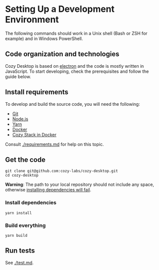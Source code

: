 # Setting Up a Development Environment

The following commands should work in a Unix shell (Bash or ZSH for example)
and in Windows PowerShell.

## Code organization and technologies

Cozy Desktop is based on [electron](https://electronjs.org/) and the code is mostly written in JavaScript.
To start developing, check the prerequisites and follow the guide below.

## Install requirements

To develop and build the source code, you will need the following:

-   [Git](https://git-scm.com/)
-   [Node.js](https://nodejs.org/)
-   [Yarn](https://yarnpkg.com/)
-   [Docker](https://www.docker.com/)
-   [Cozy Stack in Docker](./requirements.md#set-up-a-cozy-stack)

Consult [./requirements.md](./requirements.md) for help on this topic.

## Get the code

```
git clone git@github.com:cozy-labs/cozy-desktop.git
cd cozy-desktop
```

**Warning**: The path to your local repository should not include any space,
otherwise [installing dependencies will fail](https://github.com/cozy-labs/cozy-desktop/issues/1097).

### Install dependencies

```
yarn install
```

### Build everything

```
yarn build
```

## Run tests

See [./test.md]().
